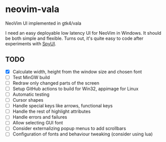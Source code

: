 # neovim-vala
NeoVim UI implemented in gtk4/vala

I need an easy deployable low latency UI for NeoVim in Windows. It should be both simple and flexible.
Turns out, it's quite easy to code after experiments with [SpyUI](https://github.com/sakhnik/nvim-gdb/blob/07aa4b435a832b122154a157ab6892ac4efb81fb/test/spy_ui.py).

## TODO

- [x] Calculate width, height from the window size and chosen font
- [ ] Test MinGW build
- [ ] Redraw only changed parts of the screen
- [ ] Setup GitHub actions to build for Win32, appimage for Linux
- [ ] Automatic testing
- [ ] Cursor shapes
- [ ] Handle special keys like arrows, functional keys
- [ ] Handle the rest of highlight attributes
- [ ] Handle errors and failures
- [ ] Allow selecting GUI font
- [ ] Consider externalizing popup menus to add scrollbars
- [ ] Configuration of fonts and behaviour tweaking (consider using lua)
